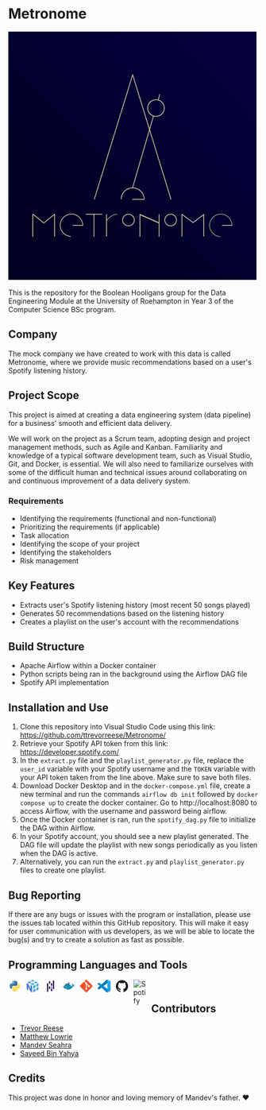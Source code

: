 # Metronome

<!--- ![Logo](https://github.com/ttrevorreese/Metronome/blob/8bc31be3fe74fc77f94a45a025143cd0a7c7e2c1/Assets/Metronome%20Logo.png) --->

<img src="https://github.com/ttrevorreese/Metronome/blob/8bc31be3fe74fc77f94a45a025143cd0a7c7e2c1/Assets/Metronome%20Logo.png" alt="Metronome Logo" width="500" height="500">

This is the repository for the Boolean Hooligans group for the Data Engineering Module at the University of Roehampton in Year 3 of the Computer Science BSc program.

## Company

The mock company we have created to work with this data is called Metronome, where we provide music recommendations based on a user's Spotify listening history.

## Project Scope

This project is aimed at creating a data engineering system (data pipeline) for a business' smooth and efficient data delivery.

We will work on the project as a Scrum team, adopting design and project management methods, such as Agile and Kanban. Familiarity and knowledge of a typical software development team, such as Visual Studio, Git, and Docker, is essential. We will also need to familiarize ourselves with some of the difficult human and technical issues around collaborating on and continuous improvement of a data delivery system.

### Requirements

- Identifying the requirements (functional and non-functional)
- Prioritizing the requirements (if applicable)
- Task allocation
- Identifying the scope of your project
- Identifying the stakeholders
- Risk management

## Key Features

- Extracts user's Spotify listening history (most recent 50 songs played)
- Generates 50 recommendations based on the listening history
- Creates a playlist on the user's account with the recommendations

## Build Structure

- Apache Airflow within a Docker container
- Python scripts being ran in the background using the Airflow DAG file
- Spotify API implementation

## Installation and Use

1. Clone this repository into Visual Studio Code using this link: https://github.com/ttrevorreese/Metronome/
2. Retrieve your Spotify API token from this link: https://developer.spotify.com/
3. In the `extract.py` file and the `playlist_generator.py` file, replace the `user_id` variable with your Spotify username and the `TOKEN` variable with your API token taken from the line above. Make sure to save both files.
4. Download Docker Desktop and in the `docker-compose.yml` file, create a new terminal and run the commands `airflow db init` followed by `docker compose up` to create the docker container. Go to http://localhost:8080 to access Airflow, with the username and password being airflow.
5. Once the Docker container is ran, run the `spotify_dag.py` file to initialize the DAG within Airflow.
6. In your Spotify account, you should see a new playlist generated. The DAG file will update the playlist with new songs periodically as you listen when the DAG is active.
7. Alternatively, you can run the `extract.py` and `playlist_generator.py` files to create one playlist.

## Bug Reporting

If there are any bugs or issues with the program or installation, please use the issues tab located within this GitHub repository. This will make it easy for user communication with us developers, as we will be able to locate the bug(s) and try to create a solution as fast as possible.

## Programming Languages and Tools

<img align="left" alt="Python" width="26px" src=https://github.com/devicons/devicon/blob/2ae2a900d2f041da66e950e4d48052658d850630/icons/python/python-original.svg style="padding-right:10px;"/>
<img align="left" alt="NumPy" width="26px" src=https://github.com/devicons/devicon/blob/2ae2a900d2f041da66e950e4d48052658d850630/icons/numpy/numpy-original.svg style="padding-right:10px;"/>
<img align="left" alt="Pandas" width="26px" src=https://github.com/devicons/devicon/blob/2ae2a900d2f041da66e950e4d48052658d850630/icons/pandas/pandas-original.svg style="padding-right:10px;"/>
<img align="left" alt="Docker" width="26px" src=https://github.com/devicons/devicon/blob/2ae2a900d2f041da66e950e4d48052658d850630/icons/docker/docker-original.svg style="padding-right:10px;"/>
<img align="left" alt="Git" width="26px" src=https://github.com/devicons/devicon/blob/2ae2a900d2f041da66e950e4d48052658d850630/icons/git/git-original.svg style="padding-right:10px;"/>
<img align="left" alt="Visual Studio Code" width="26px" src="https://github.com/devicons/devicon/blob/2ae2a900d2f041da66e950e4d48052658d850630/icons/vscode/vscode-original.svg" style="padding-right:10px;"/>
<img align="left" alt="GitHub" width="26px" src=https://github.com/devicons/devicon/blob/2ae2a900d2f041da66e950e4d48052658d850630/icons/github/github-original.svg style="padding-right:10px;"/>
<img align="left" alt="Spotify" width="26px" src=https://upload.wikimedia.org/wikipedia/commons/8/84/Spotify_icon.svg style="padding-right:10px;"/>

<br />

## Contributors

- [Trevor Reese](https://github.com/ttrevorreese)
- [Matthew Lowrie](https://github.com/MatthewLowrie)
- [Mandev Seahra](https://github.com/mseahra)
- [Sayeed Bin Yahya](https://github.com/Sparx4life7xxx)

## Credits

This project was done in honor and loving memory of Mandev's father. ♥
